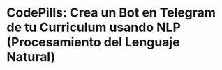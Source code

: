 # CodePills: Crea un Bot en Telegram de tu Curriculum usando NLP (Procesamiento del Lenguaje Natural)
